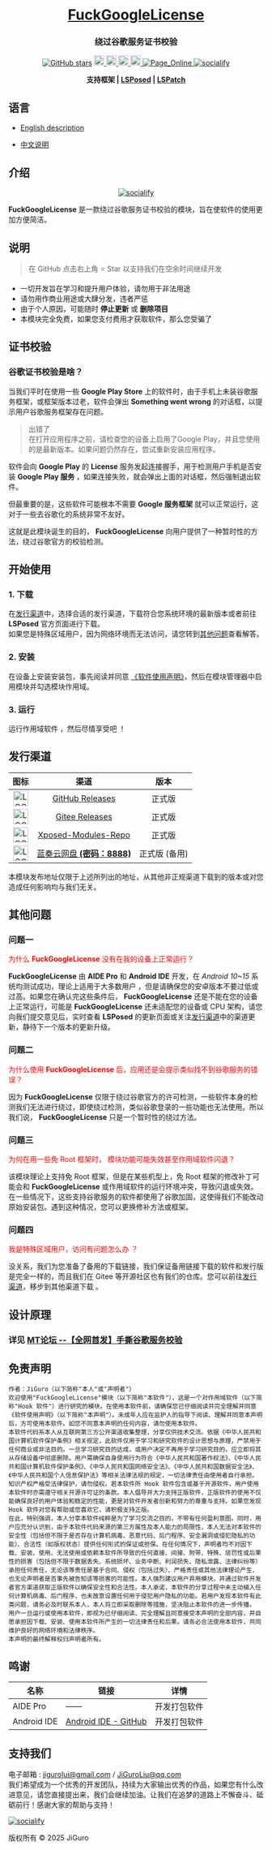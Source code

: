 <div align="center">
<!-- Title: -->

  <h1><a href="https://github.com/JiGuroLGC/FuckGoogleLicense">FuckGoogleLicense</a></h1>
  
  <h3>绕过谷歌服务证书校验</h3>
  
<!-- Labels: -->
  <!-- First row: -->
  <a href="https://github.com/JiGuroLGC/FuckGoogleLicense/stargazers"><img alt="GitHub stars" src="https://img.shields.io/github/stars/JiGuroLGC/FuckGoogleLicense?label=stars"></a>
  <a href="https://github.com/pre-commit/pre-commit">
    <img src="https://img.shields.io/badge/pre--commit-open-brightgreen?logo=pre-commit&logoColor=white" height="20" alt="pre-commit">
  </a>
  <a href="https://github.com/JiGuroLGC/FuckGoogleLicense">
    <img src="https://img.shields.io/github/repo-size/JiGuroLGC/FuckGoogleLicense" height="20" alt="repo-size">
  </a>
  <a href="https://github.com/JiGuroLGC/FuckGoogleLicense">
    <img src="https://img.shields.io/static/v1.svg?label=Contributions&message=Welcome&color=0059b3" height="20" alt="Contributions Welcome">
  </a>
  <a href="https://github.com/JiGuroLGC/FuckGoogleLicense/releases">
    <img src="https://img.shields.io/badge/download-lastest_now-white?branch=master&color=FF90E8" height="20" alt="download">
  </a>
  <a href="https://jigurolgc.github.io">
    <img alt="Page_Online" src="https://img.shields.io/badge/blog-online-white?branch=master&color=25A162">
  </a>
     <a href="https://github.com/JiGuroLGC/FuckGoogleLicense">
        <img src="https://img.shields.io/badge/Github-FuckGoogleLicense-yellow.svg" alt="socialify"/>
    </a>
<!-- Short description: -->

<p>
   <b>支持框架 | <a href="https://github.com/LSPosed/LSPosed">LSPosed</a> | <a href="https://github.com/LSPosed/LSPatch">LSPatch</a>
</b>
</p>
</div>

## 语言

* [English description](https://github.com/JiGuroLGC/FuckGoogleLicense/blob/main/README.md)

* [中文说明](https://github.com/JiGuroLGC/FuckGoogleLicense/blob/main/README.zh.md)

## 介绍

<p align="center">
    <a href="https://github.com/JiGuroLGC/FuckGoogleLicense">
        <img src="https://socialify.git.ci/JiGuroLGC/FuckGoogleLicense/image?description=1&font=Raleway&language=1&name=1&owner=1&pattern=Circuit+Board&theme=Auto" alt="socialify"/>
    </a>
</p>

**FuckGoogleLicense** 是一款绕过谷歌服务证书校验的模块，旨在使软件的使用更加方便简洁。

## 说明

> 在 GitHub 点击右上角 ⭐ Star 以支持我们在空余时间继续开发

- 一切开发旨在学习和提升用户体验，请勿用于非法用途
- 请勿用作商业用途或大肆分发，违者严惩
- 由于个人原因，可能随时 **停止更新** 或 **删除项目**
- 本模块完全免费，如果您支付费用才获取软件，那么您受骗了

## 证书校验

### 谷歌证书校验是啥？

当我们平时在使用一些 **Google Play Store** 上的软件时，由于手机上未装谷歌服务框架，或框架版本过老，软件会弹出 **Something went wrong** 的对话框，以提示用户谷歌服务框架存在问题。

> 出错了  
> 在打开应用程序之前，请检查您的设备上启用了Google Play，并且您使用的是最新版本。如果问题仍然存在，尝试重新安装应用程序。

软件会向 **Google Play** 的 **License** 服务发起连接握手，用于检测用户手机是否安装 **Google Play 服务** ，如果连接失败，就会弹出上面的对话框，然后强制退出软件。

但最重要的是，这些软件可能根本不需要 **Google 服务框架** 就可以正常运行，这对于一些去谷歌化的系统非常不友好。

这就是此模块诞生的目的， **FuckGoogleLicense** 向用户提供了一种暂时性的方法，绕过谷歌官方的校验检测。
 
## 开始使用

### 1. 下载  
在[发行渠道](#release)中，选择合适的发行渠道，下载符合您系统环境的最新版本或者前往 **LSPosed** 官方页面进行下载。   
如果您是特殊区域用户，因为网络环境而无法访问，请您转到[其他问题](#question)查看解答。

### 2. 安装  
在设备上安装安装包，事先阅读并同意 [《软件使用声明》](#statement)，然后在模块管理器中启用模块并勾选模块作用域。

<!--
<div align="center">
<a href="https://github.com/JiGuroLGC/KuaiSnap">
    <img src="https://raw.githubusercontent.com/JiGuroLGC/KuaiSnap/main/img/lsposed.png">
  </a>
 </div>
 -->

### 3. 运行  
运行作用域软件 ，然后尽情享受吧 ！

<span id="release"></span>

## 发行渠道

| 图标 | 渠道 | 版本 |
|:----:|:-------:|:-----------:|
| <img src="https://avatars.githubusercontent.com/in/15368?s=64&v=4" width="30" height="30" alt="LOGO"/> | [GitHub Releases](https://github.com/JiGuroLGC/FuckGoogleLicense/releases) | 正式版 |
| <img src="https://raw.githubusercontent.com/JiGuroLGC/Wonderless/main/img/gitee.png" width="30" height="30" alt="LOGO"/> | [Gitee Releases](https://gitee.com/jiguro/FuckGoogleLicense/releases) | 正式版 |
| <img src="https://avatars.githubusercontent.com/u/78217009?s=200&v=4?raw=true" width="30" height="30" alt="LOGO"/> | [Xposed-Modules-Repo](https://modules.lsposed.org/module/com.jiguro.fuckgoogle) | 正式版 |
| <img src="https://raw.githubusercontent.com/JiGuroLGC/KuaiSnap/main/img/lanzou.jpg" width="30" height="30" alt="LOGO"/> | [蓝奏云网盘 **(密码：8888)**](https://jiguro.lanzouw.com/i0Yi237uq9lc) | 正式版 (备用) |

本模块发布地址仅限于上述所列出的地址，从其他非正规渠道下载到的版本或对您造成任何影响均与我们无关。

<span id="question"></span>

## 其他问题

### 问题一
<font color="red">为什么 **FuckGoogleLicense** 没有在我的设备上正常运行？</font>

**FuckGoogleLicense** 由 **AIDE Pro** 和 **Android IDE** 开发，在 *Android 10~15*  系统均测试成功，理论上适用于大多数用户 ，但是请确保您的安卓版本不要过低或过高。如果您在确认完这些条件后， **FuckGoogleLicense** 还是不能在您的设备上正常运行，可能是 **FuckGoogleLicense** 还未适配您的设备或 CPU 架构，请您向我们提交意见后，实时查看 **LSPosed** 的更新页面或关注[发行渠道](#release)中的渠道更新，静待下一个版本的更新升级。  

### 问题二
<font color="red">为什么使用 **FuckGoogleLicense** 后，应用还是会提示类似找不到谷歌服务的错误？</font>

因为 **FuckGoogleLicense** 仅限于绕过谷歌官方的许可检测，一些软件本身的检测我们无法进行绕过，即使绕过检测，类似谷歌登录的一些功能也无法使用。所以我们说， **FuckGoogleLicense**  只是一个暂时性的绕过方法。  

### 问题三
<font color="red">为何在用一些免 Root 框架时， 模块功能可能失效甚至作用域软件闪退？</font>

该模块理论上支持免 Root 框架，但是在某些机型上，免 Root 框架的修改补丁可能会和 **FuckGoogleLicense** 或作用域软件的运行环境冲突，导致闪退或失效。在一些情况下，这些支持谷歌服务的软件都使用了谷歌加固，这使得我们不能改动原始安装包。遇到这种情况，您可以更换修补方法或框架。  

### 问题四
<font color="red">我是特殊区域用户，访问有问题怎么办 ？</font>

没关系，我们为您准备了备用的下载链接，我们保证备用链接下载的软件和发行版是完全一样的，而且我们在 Gitee 等开源社区也有我们的仓库。您可以前往[发行渠道](#release)，移步到其他渠道下载 。

## 设计原理

### 详见 [MT论坛 --【全网首发】手撕谷歌服务校验](https://bbs.binmt.cc/thread-153126-1-1.html)

<span id="statement"></span>

## 免责声明

```
作者：JiGuro（以下简称"本人"或"声明者"）  
欢迎使用"FuckGoogleLicense"模块（以下简称"本软件"），这是一个对作用域软件（以下简称"Hook 软件"）进行研究的模块。在使用本软件前，请确保您已仔细阅读并完全理解并同意《软件使用声明》（以下简称"本声明"）。未成年人应在监护人的指导下阅读、理解并同意本声明后，方可使用本软件。如您不同意本声明的任何内容，请勿使用本软件。  
本软件代码系本人从互联网第三方公开渠道收集整理，分享仅供技术交流。依据《中华人民共和国计算机软件保护条例》相关规定，此软件仅用于学习和研究软件的设计思想与原理，严禁用于任何商业或非法目的。一旦学习研究目的达成，或用户决定不再用于学习研究目的，应立即将其从存储设备中彻底删除。用户需确保自身使用行为符合《中华人民共和国著作权法》、《中华人民共和国计算机软件保护条例》、《中华人民共和国网络安全法》、《中华人民共和国数据安全法》、《中华人民共和国个人信息保护法》等相关法律法规的规定，一切法律责任由使用者自行承担。  
知识产权严格受法律保护，请勿侵权。若本软件所 Hook 软件包含或基于开源软件，用户使用本软件时亦需遵守相关开源许可证的条款。本人倡导并大力支持正版软件，正版软件的使用不仅能确保良好的用户体验和稳定的性能，更是对软件开发者创新和努力的尊重与支持。如果您发现 Hook 软件对您有帮助或您喜欢它，请积极支持正版。  
在此，特别强调，本人分享本软件纯粹是为了学习交流之目的，不带有任何盈利意图。同时，用户应充分认识到，由于本软件代码来源的第三方属性及本人能力的局限性，本人无法对本软件的安全性（包括但不限于是否存在计算机病毒、恶意代码、后门程序、安全漏洞或侵犯隐私的功能）、合法性（如版权状态）提供任何形式的保证或担保。在任何情况下，声明者均不对因下载、安装、使用、无法使用或依赖本软件所导致的任何直接、间接、附带、特殊、惩罚性或后果性的损害（包括但不限于数据丢失、系统损坏、业务中断、利润损失、隐私泄露、法律纠纷等）承担任何责任，无论该等责任是基于合同、侵权（包括过失）、严格责任或其他法律理论产生，也无论声明者是否事先被告知该等损害的可能性。本人强烈建议用户弃用模块，并通过软件开发者官方渠道获取正版软件以确保安全性和合法性。本人承诺，本软件的分享过程中未主动植入任何计算机病毒、后门程序，也未故意设置任何用于侵犯用户隐私的功能。若用户发现本软件有此类问题，请务必及时联系本人，本人将立即采取删除等措施，坚决阻止本软件的进一步传播。  
用户一旦运行或使用本软件，即视为已仔细阅读、完全理解且同意接受本声明的全部内容，并自愿承担因下载、安装、使用本软件所产生的一切法律责任和后果。请务必合法使用本软件，共同维护良好的网络环境和法律秩序。  
本声明的最终解释权归声明者所有。
```

## 鸣谢

| 名称         | 链接                                                                                  | 详情                     |
|--------------|---------------------------------------------------------------------------------------|--------------------------|
| AIDE Pro     | ——                                                                                    | 开发打包软件             |
| Android IDE  | [Android IDE - GitHub](https://github.com/AndroidIDEOfficial/AndroidIDE)             | 开发打包软件             |

## 支持我们

电子邮箱 : jigurolui@gmail.com / JiGuroLiu@qq.com  
我们希望成为一个优秀的开发团队，持续为大家输出优秀的作品，如果您有什么改进意见，请您直接提出来，我们会继续加油。让我们在追梦的道路上不懈奋斗、砥砺前行！感谢大家的帮助与支持！

   <a href="https://raw.githubusercontent.com/JiGuroLGC/KuaiSnap/main/img/reward.png">
        <img src="https://raw.githubusercontent.com/JiGuroLGC/KuaiSnap/main/img/reward.png" alt="socialify"/>
    </a>

版权所有 © 2025 JiGuro